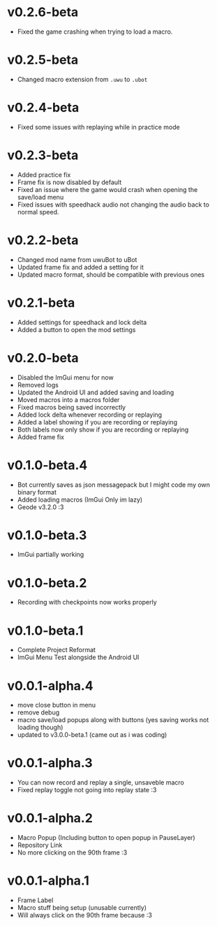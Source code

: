 # v0.2.6-beta

- Fixed the game crashing when trying to load a macro.

# v0.2.5-beta

- Changed macro extension from `.uwu` to `.ubot`

# v0.2.4-beta

- Fixed some issues with replaying while in practice mode

# v0.2.3-beta

- Added practice fix
- Frame fix is now disabled by default
- Fixed an issue where the game would crash when opening the save/load menu
- Fixed issues with speedhack audio not changing the audio back to normal speed.

# v0.2.2-beta

- Changed mod name from uwuBot to uBot
- Updated frame fix and added a setting for it
- Updated macro format, should be compatible with previous ones

# v0.2.1-beta

- Added settings for speedhack and lock delta
- Added a button to open the mod settings

# v0.2.0-beta

- Disabled the ImGui menu for now
- Removed logs
- Updated the Android UI and added saving and loading
- Moved macros into a macros folder
- Fixed macros being saved incorrectly
- Added lock delta whenever recording or replaying
- Added a label showing if you are recording or replaying
- Both labels now only show if you are recording or replaying
- Added frame fix

# v0.1.0-beta.4

- Bot currently saves as json messagepack but I might code my own binary format
- Added loading macros (ImGui Only im lazy)
- Geode v3.2.0 :3

# v0.1.0-beta.3

- ImGui partially working

# v0.1.0-beta.2

- Recording with checkpoints now works properly

# v0.1.0-beta.1

- Complete Project Reformat
- ImGui Menu Test alongside the Android UI

# v0.0.1-alpha.4

- move close button in menu
- remove debug
- macro save/load popups along with buttons (yes saving works not loading though)
- updated to v3.0.0-beta.1 (came out as i was coding)

# v0.0.1-alpha.3

- You can now record and replay a single, unsaveble macro
- Fixed replay toggle not going into replay state :3

# v0.0.1-alpha.2

- Macro Popup (Including button to open popup in PauseLayer)
- Repository Link
- No more clicking on the 90th frame :3

# v0.0.1-alpha.1

- Frame Label
- Macro stuff being setup (unusable currently)
- Will always click on the 90th frame because :3